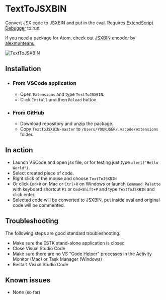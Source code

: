 

# TextToJSXBIN

Convert JSX code to JSXBIN and put in the eval.
Requires [ExtendScript Debugger](https://marketplace.visualstudio.com/items?itemName=Adobe.extendscript-debug) to run.

If you need a package for Atom, check out [JSXBIN](https://github.com/alexmunteanu/jsxbin-encoder) encoder by [alexmunteanu](https://github.com/alexmunteanu)



![TextToJSXBIN](/images/demo.gif)


## Installation

- ### From VSCode application
  - Open `Extensions` and type `TextToJSXBIN`.
  - Click `Install` and then `Reload` button.

- ### From GitHub
  - Download repository and unzip the package.
  - Copy `TextToJSXBIN-master` to `/Users/YOURUSER/.vscode/extensions` folder.

## In action

- Launch VSCode and open jsx file, or for testing just type `alert("Hello World")`.
- Select created piece of code.
- Right click of the mouse and choose `TextToJSXBIN`
- Or click `Cmd+R` on Mac or `Ctrl+R` on Windows or launch `Command Palette` with keyboard shortcut `F1` or `Cmd+Shift+P` and type `TextToJSXBIN` and click enter.
- Selected code will be converted to JSXBIN, put inside eval and original code will be commented.

## Troubleshooting

The following steps are good standard troubleshooting.

- Make sure the ESTK stand-alone application is closed
- Close Visual Studio Code
- Make sure there are no VS "Code Helper" processes in the Activity Monitor (Mac) or Task Manager (Windows)
- Restart Visual Studio Code


## Known issues

- None (so far)
